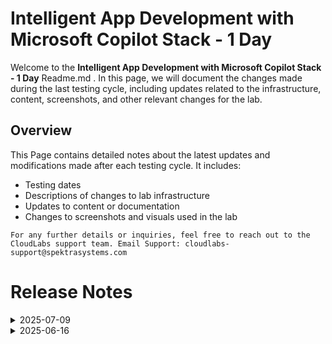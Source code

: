 # Intelligent App Development with Microsoft Copilot Stack - 1 Day

Welcome to the **Intelligent App Development with Microsoft Copilot Stack - 1 Day** Readme.md . In this page, we will document the changes made during the last testing cycle, including updates related to the infrastructure, content, screenshots, and other relevant changes for the lab.

## Overview

This Page contains detailed notes about the latest updates and modifications made after each testing cycle. It includes:

- Testing dates
- Descriptions of changes to lab infrastructure
- Updates to content or documentation
- Changes to screenshots and visuals used in the lab

`For any further details or inquiries, feel free to reach out to the CloudLabs support team. Email Support: cloudlabs-support@spektrasystems.com`

# Release Notes

<details>

  <summary>2025-07-09</summary>

### Release Date: 2025-07-09

- **Change**: Updated few screenshots and instructions. 
- **Testing Date**: 2025-07-09

## Infrastructure Changes

NA

## Content Changes

- **Change**: Updated few screenshots and instructions to enhance the overall user experience.
  
## Screenshot Updates

- **Change**: Screenshots were updated to enhance the overall user experience.
  
## Testing Notes

- **Test Validation Summary**: Tested lab end to end to check the functionalility and validated it.

---

</details>

<details>
  <summary>2025-06-16</summary>


### Release Date: 2025-06-16

- **Change**: Minor UI Changes and instructions updated.

## Infrastructure Changes

NA

## Content Changes

- **Change**: Minor UI Changes and instructions updated.

## Screenshot Updates

- **Change**: Minor UI Changes

## Testing Notes

- **Test Date**: 2025-06-16

---

</details>
